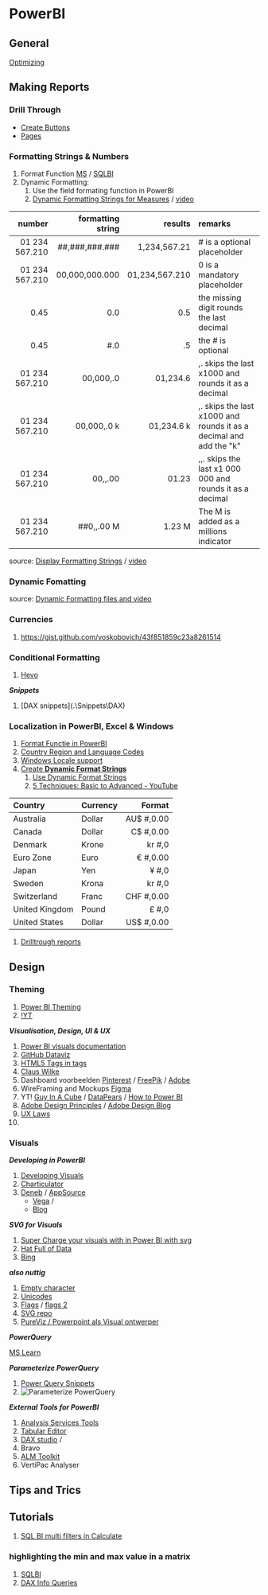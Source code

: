 # PowerBI

## General


[Optimizing](https://learn.microsoft.com/en-us/power-bi/guidance/)

## Making Reports

### Drill Through

- [Create Buttons](https://learn.microsoft.com/en-us/power-bi/create-reports/desktop-drill-through-buttons)
- [Pages](https://learn.microsoft.com/en-us/power-bi/create-reports/desktop-drillthrough)

### Formatting Strings & Numbers

1. Format Function [MS](https://learn.microsoft.com/en-us/dax/format-function-dax) / [SQLBI](https://dax.guide/format/)
2. Dynamic Formatting:
   1. Use the field formating function in PowerBI
   2. [Dynamic Formatting Strings for Measures](https://learn.microsoft.com/en-us/power-bi/create-reports/desktop-dynamic-format-strings) / [video](https://www.youtube.com/watch?v=a3D7oXYjM9k)

|         number | formatting string |        results | remarks                                                            |
| -------------: | ----------------: | -------------: | :----------------------------------------------------------------- |
| 01 234 567.210 |    ##,###,###.### |   1,234,567.21 | # is a optional placeholder                                        |
| 01 234 567.210 |    00,000,000.000 | 01,234,567.210 | 0 is a mandatory placeholder                                       |
|           0.45 |               0.0 |            0.5 | the missing digit rounds the last decimal                          |
|           0.45 |               #.0 |             .5 | the # is optional                                                  |
| 01 234 567.210 |         00,000,.0 |       01,234.6 | ,. skips the last x1000 and rounds it as a decimal                 |
| 01 234 567.210 |       00,000,.0 k |     01,234.6 k | ,. skips the last x1000 and rounds it as a decimal and add the "k" |
| 01 234 567.210 |           00,,.00 |          01.23 | ,,. skips the last x1 000 000 and rounds it as a decimal           |
| 01 234 567.210 |        ##0,,.00 M |         1.23 M | The M is added as a millions indicator                             |

source: [Display Formatting Strings](https://learn.microsoft.com/en-us/power-bi/create-reports/desktop-custom-format-strings) / [video](https://www.youtube.com/watch?v=FVjtWouD5Fw)

### Dynamic Fomatting

source: [Dynamic Formatting files and video](https://datatraining.io/path-player?courseid=howtopowerbifiles&unit=6477526131ea2cad5a064ed8Unit)

### Currencies

1. https://gist.github.com/voskobovich/43f851859c23a8261514

### Conditional Formatting

1. [Hevo](https://hevodata.com/learn/power-bi-conditional-formatting/#2)

**_Snippets_**

1. [DAX snippets](.\Snippets\DAX\)

### Localization in PowerBI, Excel & Windows

1. [Format Functie in PowerBI](https://learn.microsoft.com/en-us/dax/format-function-dax)
2. [Country Region and Language Codes](https://support.microsoft.com/en-us/topic/country-region-and-language-codes-add36afe-804a-44f1-ae68-cfb9c9b72f8b)
3. [Windows Locale support](https://learn.microsoft.com/en-us/windows/win32/api/winnls/nf-winnls-localenametolcid)
4. [Create **Dynamic Format Strings**](https://learn.microsoft.com/en-us/power-bi/create-reports/desktop-dynamic-format-strings)
   1. [Use Dynamic Format Strings](https://learn.microsoft.com/en-us/power-bi/create-reports/desktop-custom-format-strings)
   2. [5 Techniques: Basic to Advanced - YouTube ](https://www.youtube.com/watch?v=4HfKHYX_nHo)

| Country        | Currency |     Format |
| :------------- | :------- | ---------: |
| Australia      | Dollar   | AU$ #,0.00 |
| Canada         | Dollar   |  C$ #,0.00 |
| Denmark        | Krone    |     kr #,0 |
| Euro Zone      | Euro     |   € #,0.00 |
| Japan          | Yen      |      ¥ #,0 |
| Sweden         | Krona    |     kr #,0 |
| Switzerland    | Franc    | CHF #,0.00 |
| United Kingdom | Pound    |      £ #,0 |
| United States  | Dollar   | US$ #,0.00 |

1. [Drilltrough reports](https://learn.microsoft.com/en-us/power-bi/create-reports/desktop-drillthrough)

## Design

### Theming

1. [Power BI Theming](https://learn.microsoft.com/en-us/power-bi/connect-data/desktop-python-scripts)
2. [!YT](https://youtu.be/ubk5smogosk)

**_Visualisation, Design, UI & UX_**

1. [Power BI visuals documentation](https://learn.microsoft.com/en-us/power-bi/developer/visuals/)
2. [GitHub Dataviz](https://github.com/bkrsln/dataviz)
3. [HTML5 Tags in tags](https://bisamurai.com/custom-visuals-knowledge-base/bold-italic-underline-power-bi/)
4. [Claus Wilke](https://clauswilke.com/dataviz/index.html)
5. Dashboard voorbeelden [Pinterest](https://www.pinterest.com/search/pins/?q=dashboard&rs=typed) / [FreePik](https://www.pinterest.com/search/pins/?q=dashboard&rs=typed) / [Adobe](https://stock.adobe.com/nl/search?k=Dashboard+&search_type=usertyped)
6. WireFraming and Mockups [Figma](https://www.figma.com/)
7. YT! [Guy In A Cube](https://www.youtube.com/watch?v=zaFTAT6_jCs) / [DataPears](https://www.youtube.com/@datapears) / [How to Power BI](https://www.youtube.com/@HowtoPowerBI)
8. [Adobe Design Principles](https://www.adobe.com/express/learn/blog/8-basic-design-principles-to-help-you-create-better-graphics) / [Adobe Design Blog](https://www.adobe.com/express/learn/blog/tags/design)
9. [UX Laws](https://cdn2.hubspot.net/hubfs/2799924/Infographics/Infographic-The-Laws-of-UX-Toptal.pdf)
10.

### Visuals

**_Developing in PowerBI_**

1. [Developing Visuals](https://learn.microsoft.com/en-us/power-bi/create-reports/)
2. [Charticulator](https://charticulator.com/docs/user-interaction.html#data-driven-guides)
3. [Deneb](https://deneb-viz.github.io/simple-example) / [AppSource](https://appsource.microsoft.com/en-us/product/PowerBIVisuals/coacervolimited1596856650797.deneb?exp=kyyw)
   - [Vega](https://vega.github.io/vega/) /
   - [Blog](https://kerrykolosko.com/exploring-deneb-for-power-bi/)

**_SVG for Visuals_**

1. [Super Charge your visuals with in Power BI with svg](https://medium.com/microsoft-power-bi/supercharge-your-data-visualizations-with-svgs-in-power-bi-4df3b89bec85)
2. [Hat Full of Data](https://hatfullofdata.blog/svg-in-power-bi-part-1/)
3. [Bing](https://www.bing.com/search?q=using+svg+in+power+bi&qs=SC&pq=using+svg+in+powerbi&sc=10-20&cvid=7572CFA1111545FBA6D409DB4C158A01&sp=1&lq=0&first=11&FORM=PERE)

**_also nuttig_**

1. [Empty character](https://emptycharacter.com/)
2. [Unicodes](https://symbl.cc/en/)
3. [Flags](https://flagpedia.net/download/api) / [flags 2](https://github.com/risan/country-flag-emoji-json)
4. [SVG repo](https://www.svgrepo.com/collections/filled/)
5. [PureViz / Powerpoint als Visual ontwerper](https://pureviz.net/infographic)

**_PowerQuery_**

[MS Learn](https://learn.microsoft.com/en-us/power-query/power-query-what-is-power-query)

**_Parameterize PowerQuery_**

1. [Power Query Snippets](C:\Users\bert.dekker\Documents\Notes\Snippets\M)
2. ![Parameterize PowerQuery](Pics/230411-125354.png)

**_External Tools for PowerBI_**

1. [Analysis Services Tools](https://learn.microsoft.com/en-us/analysis-services/tools-and-applications-used-in-analysis-services?view=asallproducts-allversions)
2. [Tabular Editor](https://tabulareditor.github.io/)
3. [DAX studio](https://daxstudio.org/docs/intro/) /
4. Bravo
5. [ALM Toolkit](http://alm-toolkit.com/)
6. VertiPac Analyser

## Tips and Trics

## Tutorials

1. [SQL BI multi filters in Calculate](https://www.sqlbi.com/articles/specifying-multiple-filter-conditions-in-calculate/)

### highlighting the min and max value in a matrix

1. [SQLBI](https://www.sqlbi.com/articles/highlighting-the-minimum-and-maximum-values-in-a-power-bi-matrix/)
2. [DAX Info Queries](https://powerbi.microsoft.com/en-us/blog/dax-query-view-introduces-new-info-dax-functions/)

